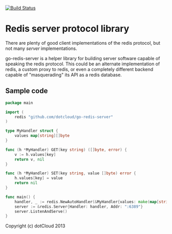 [![Build Status](https://travis-ci.org/dotcloud/go-redis-server.png)](https://travis-ci.org/dotcloud/go-redis-server)

Redis server protocol library
=============================

There are plenty of good client implementations of the redis protocol, but not many *server* implementations.

go-redis-server is a helper library for building server software capable of speaking the redis protocol. This could be
an alternate implementation of redis, a custom proxy to redis, or even a completely different backend capable of
"masquerading" its API as a redis database.


Sample code
------------

```go
package main

import (
	redis "github.com/dotcloud/go-redis-server"
)

type MyHandler struct {
	values map[string][]byte
}

func (h *MyHandler) GET(key string) ([]byte, error) {
	v := h.values[key]
	return v, nil
}

func (h *MyHandler) SET(key string, value []byte) error {
	h.values[key] = value
	return nil
}

func main() {
	handler, _ := redis.NewAutoHandler(&MyHandler{values: make(map[string][]byte)})
	server := &redis.Server{Handler: handler, Addr: ":6389"}
	server.ListenAndServe()
}
```

Copyright (c) dotCloud 2013
